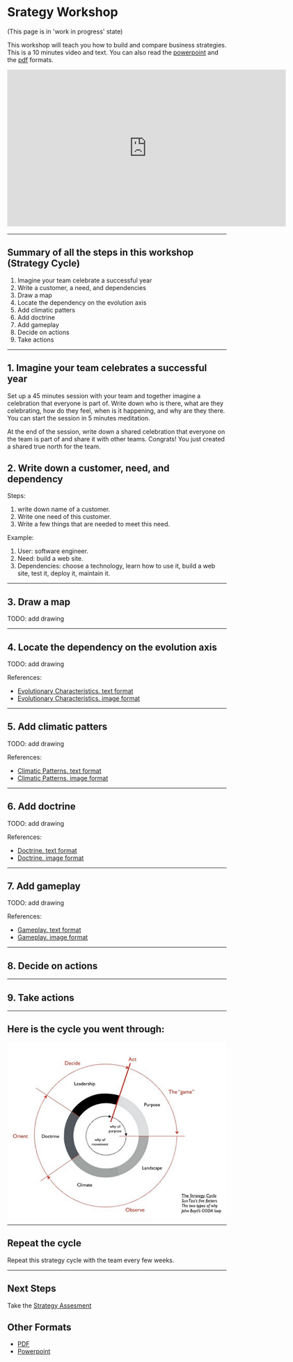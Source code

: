 # Srategy Workshop

(This page is in 'work in progress' state)

This workshop will teach you how to build and compare business strategies. This is a 10 minutes video and text. You can also read the [powerpoint](powerpoint/index.html) and the [pdf](powerpoint/strategy-workshop.pdf) formats.

<iframe width="640" height="360" src="https://www.youtube.com/embed/xxx?rel=0&amp;showinfo=0" frameborder="0" allowfullscreen></iframe>

---

## Summary of all the steps in this workshop (Strategy Cycle)
1. Imagine your team celebrate a successful year
1. Write a customer, a need, and dependencies
1. Draw a map
1. Locate the dependency on the evolution axis
1. Add climatic patters
1. Add doctrine
1. Add gameplay
1. Decide on actions
1. Take actions

---

## 1. Imagine your team celebrates a successful year

Set up a 45 minutes session with your team and together imagine a celebration that everyone is part of. Write down who is there, what are they celebrating, how do they feel, when is it happening, and why are they there. You can start the session in 5 minutes meditation.

At the end of the session, write down a shared celebration that everyone on the team is part of and share it with other teams. Congrats! You just created a shared true north for the team.

## 2. Write down a customer, need, and dependency

Steps:
1. write down name of a customer.
1. Write one need of this customer.
1. Write a few things that are needed to meet this need.

Example:
1. User: software engineer.
1. Need: build a web site.
1. Dependencies: choose a technology, learn how to use it, build a web site, test it, deploy it, maintain it.

---

## 3. Draw a map

TODO: add drawing

---

## 4. Locate the dependency on the evolution axis

TODO: add drawing

References:
* [Evolutionary Characteristics. text format](powerpoint/evolution.html)
* [Evolutionary Characteristics. image format](powerpoint/evolution.jpeg)

---

## 5. Add climatic patters

TODO: add drawing

References:
* [Climatic Patterns. text format](powerpoint/climatic-patterns.html)
* [Climatic Patterns. image format](powerpoint/evolution.jpeg)

---

## 6. Add doctrine

TODO: add drawing

References:
* [Doctrine. text format](powerpoint/doctrine.html)
* [Doctrine. image format](powerpoint/doctrine.jpeg)

---

## 7. Add gameplay

TODO: add drawing

References:
* [Gameplay. text format](powerpoint/gameplay.html)
* [Gameplay. image format](powerpoint/gameplay.jpeg)

---

## 8. Decide on actions

---

## 9. Take actions

---

## Here is the cycle you went through:
![cycle](powerpoint/strategy-cycle.png)

---

## Repeat the cycle

Repeat this strategy cycle with the team every few weeks.

---

## Next Steps

Take the [Strategy Assesment](../assesment/)


## Other Formats

* [PDF](strategy-workshop.pdf)
* [Powerpoint](powerpoint/)
